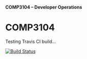 #### COMP3104 – Developer Operations
# COMP3104  
Testing Travis CI build...

[![Build Status](https://app.travis-ci.com/NaveedAhmed121/comp3104.svg?branch=main)](https://app.travis-ci.com/NaveedAhmed121/comp3104)
